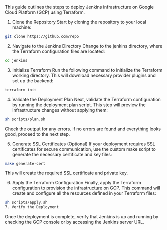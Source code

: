 This guide outlines the steps to deploy Jenkins infrastructure on Google Cloud Platform (GCP) using Terraform.

1. Clone the Repository
Start by cloning the repository to your local machine:

```bash
git clone https://github.com/repo
```

2. Navigate to the Jenkins Directory
Change to the jenkins directory, where the Terraform configuration files are located:

```bash
cd jenkins
```

3. Initialize Terraform
Run the following command to initialize the Terraform working directory. This will download necessary provider plugins and set up the backend:

```bash
terraform init
```

4. Validate the Deployment Plan
Next, validate the Terraform configuration by running the deployment plan script. This step will preview the infrastructure changes without applying them:

```bash
sh scripts/plan.sh
```

Check the output for any errors. If no errors are found and everything looks good, proceed to the next step.

5. Generate SSL Certificates (Optional)
If your deployment requires SSL certificates for secure communication, use the custom make script to generate the necessary certificate and key files:


```bash
make generate-cert
```
This will create the required SSL certificate and private key.

6. Apply the Terraform Configuration
Finally, apply the Terraform configuration to provision the infrastructure on GCP. This command will create and configure all the resources defined in your Terraform files:

```bash
sh scripts/apply.sh
7. Verify the Deployment
```

Once the deployment is complete, verify that Jenkins is up and running by checking the GCP console or by accessing the Jenkins server URL.

